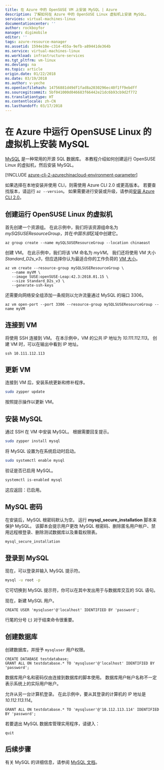 ```yaml
---
title: 在 Azure 中的 OpenSUSE VM 上安装 MySQL | Azure
description: 了解如何在 Azure 中的 OpenSUSE Linux 虚拟机上安装 MySQL。
services: virtual-machines-linux
documentationcenter: ''
author: rockboyfor
manager: digimobile
editor: ''
tags: azure-resource-manager
ms.assetid: 1594e10e-c314-455a-9efb-a89441de364b
ms.service: virtual-machines-linux
ms.workload: infrastructure-services
ms.tgt_pltfrm: vm-linux
ms.devlang: na
ms.topic: article
origin.date: 01/22/2018
ms.date: 03/19/2018
ms.author: v-yeche
ms.openlocfilehash: 14756881d49df1fad8a2030296ec40f1ff9ebdff
ms.sourcegitcommit: 5bf041000d046683f66442e21dc6b93cb9d2f772
ms.translationtype: HT
ms.contentlocale: zh-CN
ms.lasthandoff: 03/17/2018
---
```

# <a name="install-mysql-on-a-virtual-machine-running-opensuse-linux-in-azure"></a>在 Azure 中运行 OpenSUSE Linux 的虚拟机上安装 MySQL

[MySQL](http://www.mysql.com) 是一种常用的开源 SQL 数据库。 本教程介绍如何创建运行 OpenSUSE Linux 的虚拟机，然后安装 MySQL。

[!INCLUDE [azure-cli-2-azurechinacloud-environment-parameter](../../../includes/azure-cli-2-azurechinacloud-environment-parameter.md)]

如果选择在本地安装并使用 CLI，则需使用 Azure CLI 2.0 或更高版本。 若要查找版本，请运行 `az --version`。 如果需要进行安装或升级，请参阅[安装 Azure CLI 2.0](https://docs.azure.cn/zh-cn/cli/install-azure-cli?view=azure-cli-latest)。

## <a name="create-a-virtual-machine-running-opensuse-linux"></a>创建运行 OpenSUSE Linux 的虚拟机

首先创建一个资源组。 在此示例中，我们将该资源组命名为 *mySQSUSEResourceGroup*，并在*中国东部*区域中创建它。

```azurecli
az group create --name mySQLSUSEResourceGroup --location chinaeast
```

创建 VM。 在此示例中，我们将该 VM 命名为 *myVM*。 我们还将使用 VM 大小 *Standard_D2s_v3*，但应选择你认为最适合你的工作负荷的 [VM 大小](sizes.md)。

```azurecli
az vm create --resource-group mySQLSUSEResourceGroup \
   --name myVM \
   --image SUSE:openSUSE-Leap:42.3:2018.01.15 \
   --size Standard_D2s_v3 \
   --generate-ssh-keys
```
<!-- Notice: the image MUSR be urn item of image object -->

还需要向网络安全组添加一条规则以允许流量通过 MySQL 的端口 3306。

```azurecli
az vm open-port --port 3306 --resource-group mySQLSUSEResourceGroup --name myVM
```

## <a name="connect-to-the-vm"></a>连接到 VM

将使用 SSH 连接到 VM。 在本示例中，VM 的公共 IP 地址为 *10.111.112.113*。 创建 VM 时，可以在输出中看到 IP 地址。

```azurecli  
ssh 10.111.112.113
```

## <a name="update-the-vm"></a>更新 VM

连接到 VM 后，安装系统更新和修补程序。 

```bash
sudo zypper update
```

按照提示操作以更新 VM。

## <a name="install-mysql"></a>安装 MySQL 

通过 SSH 在 VM 中安装 MySQL。 根据需要回复提示。

```bash
sudo zypper install mysql
```

将 MySQL 设置为在系统启动时启动。 

```bash
sudo systemctl enable mysql
```
验证是否已启用 MySQL。

```bash
systemctl is-enabled mysql
```

这应返回：已启用。

## <a name="mysql-password"></a>MySQL 密码

在安装后，MySQL 根密码默认为空。 运行 **mysql\_secure\_installation** 脚本来保护 MySQL。 该脚本会提示用户更改 MySQL 根密码、删除匿名用户帐户、禁用远程根登录、删除测试数据库以及重载权限表。 

```bash
mysql_secure_installation
```

## <a name="log-in-to-mysql"></a>登录到 MySQL

现在，可以登录并输入 MySQL 提示符。

```bash  
mysql -u root -p
```
它可切换到 MySQL 提示符，你可以在其中发出用于与数据库交互的 SQL 语句。

现在，新建 MySQL 用户。

```   
CREATE USER 'mysqluser'@'localhost' IDENTIFIED BY 'password';
```

行尾的分号 (;) 对于结束命令很重要。

## <a name="create-a-database"></a>创建数据库

创建数据库，并授予 `mysqluser` 用户权限。

```   
CREATE DATABASE testdatabase;
GRANT ALL ON testdatabase.* TO 'mysqluser'@'localhost' IDENTIFIED BY 'password';
```

数据库用户名和密码仅由连接到数据库的脚本使用。  数据库用户帐户名称不一定表示系统上的实际用户帐户。

允许从另一台计算机登录。 在此示例中，要从其登录的计算机的 IP 地址是 *10.112.113.114*。

```   
GRANT ALL ON testdatabase.* TO 'mysqluser'@'10.112.113.114' IDENTIFIED BY 'password';
```

若要退出 MySQL 数据库管理实用程序，请键入：

```    
quit
```

## <a name="next-steps"></a>后续步骤
有关 MySQL 的详细信息，请参阅 [MySQL 文档](http://dev.mysql.com/doc/index-topic.html)。
<!-- Update_Description: new articles on install mysql in opensuse VM -->
<!--ms.date: 03/19/2018-->